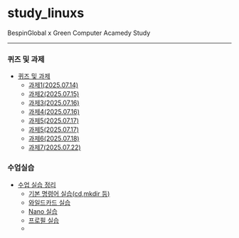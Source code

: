 # study_linuxs
BespinGlobal x Green Computer Acamedy Study

-------------


### 퀴즈 및 과제
* [퀴즈 및 과제](https://github.com/costRider/study_linuxs/blob/51027f6cb0f16dbf1c8b18eebce692cacdbb7015/codes)
    * [과제1(2025.07.14)](https://github.com/costRider/study_linuxs/blob/5be984dc46ff3aa6e7e959ff403fb06798da6f5c/codes/quests/cd_pwd_ls.sh)
    * [과제2(2025.07.15)](https://github.com/costRider/study_linuxs/blob/5be984dc46ff3aa6e7e959ff403fb06798da6f5c/codes/quests/basic_linux_commands.md)
    * [과제3(2025.07.16)](https://github.com/costRider/study_linxs/blob/9f358b2f20404947450b44520e45d0c22b5b8e57/codes/quests/basic_more_linux_commands.md)
    * [과제4(2025.07.16)](https://github.com/costRider/study_linuxs/blob/204950bdf8f980fe46a4869a35c38f9d8d094246/codes/quests/relative_path_commands.md)
    * [과제5(2025.07.17)](https://github.com/costRider/study_linuxs/blob/d46a3b803731b49bac47b1b944584f80ca44b6e9/codes/quests/40_linux_wildcard_practice.md)
    * [과제5(2025.07.17)](https://github.com/costRider/study_linuxs/blob/d08723615a25edcf61fbc52eea90293c6072bf07/codes/quests/41_linux_file_management_wildcard_practice.md)
    * [과제6(2025.07.18)](https://github.com/costRider/study_linuxs/blob/8a3192c6b3ce975ec1c9ebce8061d02c055fcb1d/codes/quests/51_linux_practice_problems.md)
    * [과제7(2025.07.22)](https://github.com/costRider/study_linuxs/blob/5b22f26557dc31966bf863434f33bcf0fc7c81e2/codes/quests/71_useful_text_controls.md)

### 수업실습
* [수업 실습 정리](https://github.com/costRider/study_linuxs/blob/51027f6cb0f16dbf1c8b18eebce692cacdbb7015/study)
    * [기본 명령어 실습(cd,mkdir 등)](https://github.com/costRider/study_linuxs/blob/e0e94ae5682e5ff56d473cfe48e350413dfa355c/study/powershell_20250715.sh)
    * [와일드카드 실습](https://github.com/costRider/study_linuxs/blob/27c4b293eea45e488d255ddc727502b2a0190a1a/study/linux_20250717.md)
    * [Nano 실습](https://github.com/costRider/study_linuxs/blob/883b984c7a4c90233d7608dee9eba3ffc949cebe/study/50_linux_nano_practice_problems.md)
    * [프로필 실습](https://github.com/costRider/study_linuxs/blob/bb1a413756d87715089f5f6d3f6ed345ca58c3f9/codes/quests/60_profiles_env.md)
    * 
